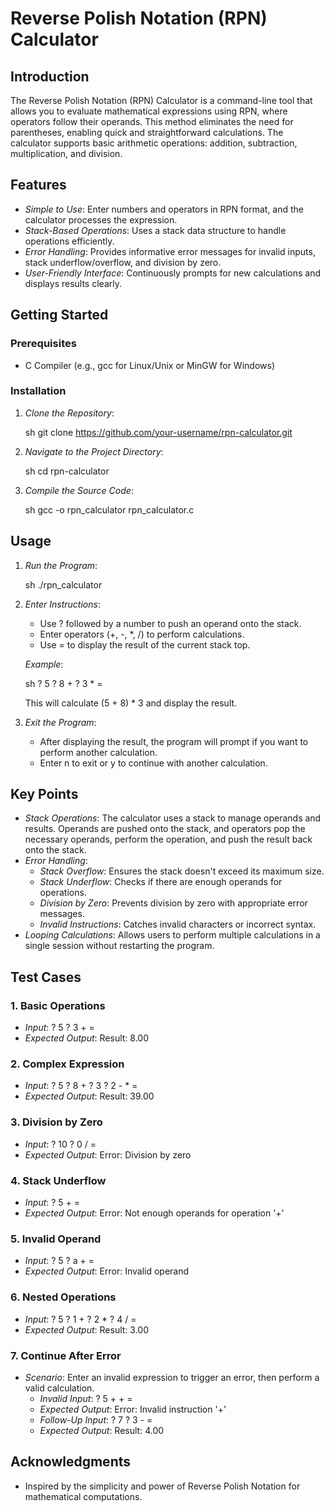 # Reverse Polish Notation (RPN) Calculator

## Introduction

The Reverse Polish Notation (RPN) Calculator is a command-line tool that allows you to evaluate mathematical expressions using RPN, where operators follow their operands. This method eliminates the need for parentheses, enabling quick and straightforward calculations. The calculator supports basic arithmetic operations: addition, subtraction, multiplication, and division.

## Features

- *Simple to Use*: Enter numbers and operators in RPN format, and the calculator processes the expression.
- *Stack-Based Operations*: Uses a stack data structure to handle operations efficiently.
- *Error Handling*: Provides informative error messages for invalid inputs, stack underflow/overflow, and division by zero.
- *User-Friendly Interface*: Continuously prompts for new calculations and displays results clearly.

## Getting Started

### Prerequisites

- C Compiler (e.g., gcc for Linux/Unix or MinGW for Windows)

### Installation

1. *Clone the Repository*:

    sh
    git clone https://github.com/your-username/rpn-calculator.git
    

2. *Navigate to the Project Directory*:

    sh
    cd rpn-calculator
    

3. *Compile the Source Code*:

    sh
    gcc -o rpn_calculator rpn_calculator.c
    

## Usage

1. *Run the Program*:

    sh
    ./rpn_calculator
    

2. *Enter Instructions*:

    - Use ? followed by a number to push an operand onto the stack.
    - Enter operators (+, -, *, /) to perform calculations.
    - Use = to display the result of the current stack top.

    *Example*:

    sh
    ? 5 ? 8 + ? 3 * =
    

    This will calculate (5 + 8) * 3 and display the result.

3. *Exit the Program*:

    - After displaying the result, the program will prompt if you want to perform another calculation.
    - Enter n to exit or y to continue with another calculation.

## Key Points

- *Stack Operations*: The calculator uses a stack to manage operands and results. Operands are pushed onto the stack, and operators pop the necessary operands, perform the operation, and push the result back onto the stack.
- *Error Handling*:
  - *Stack Overflow*: Ensures the stack doesn't exceed its maximum size.
  - *Stack Underflow*: Checks if there are enough operands for operations.
  - *Division by Zero*: Prevents division by zero with appropriate error messages.
  - *Invalid Instructions*: Catches invalid characters or incorrect syntax.
- *Looping Calculations*: Allows users to perform multiple calculations in a single session without restarting the program.

## Test Cases

### 1. Basic Operations

- *Input*: ? 5 ? 3 + =
- *Expected Output*: Result: 8.00

### 2. Complex Expression

- *Input*: ? 5 ? 8 + ? 3 ? 2 - * =
- *Expected Output*: Result: 39.00

### 3. Division by Zero

- *Input*: ? 10 ? 0 / =
- *Expected Output*: Error: Division by zero

### 4. Stack Underflow

- *Input*: ? 5 + =
- *Expected Output*: Error: Not enough operands for operation '+'

### 5. Invalid Operand

- *Input*: ? 5 ? a + =
- *Expected Output*: Error: Invalid operand

### 6. Nested Operations

- *Input*: ? 5 ? 1 + ? 2 * ? 4 / =
- *Expected Output*: Result: 3.00

### 7. Continue After Error

- *Scenario*: Enter an invalid expression to trigger an error, then perform a valid calculation.
  - *Invalid Input*: ? 5 + + =
  - *Expected Output*: Error: Invalid instruction '+'
  - *Follow-Up Input*: ? 7 ? 3 - =
  - *Expected Output*: Result: 4.00


## Acknowledgments

- Inspired by the simplicity and power of Reverse Polish Notation for mathematical computations.